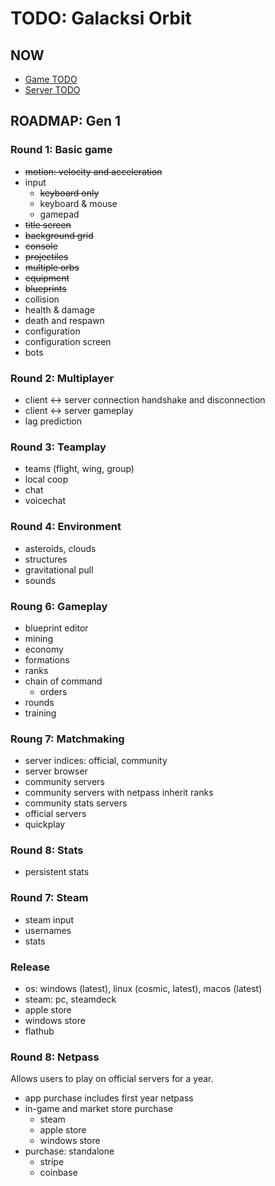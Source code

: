 TODO: Galacksi Orbit
========================================================================================================================

NOW
------------------------------------------------------------------------------------------------------------------------
- [Game TODO](../packages/galacksi-orbit/docs/TODO.md)
- [Server TODO](../packages/galacksi-orbit-server/docs/TODO.md)

ROADMAP: Gen 1
------------------------------------------------------------------------------------------------------------------------
### Round 1: Basic game
- ~~motion: velocity and acceleration~~
- input
  - ~~keyboard only~~
  - keyboard & mouse
  - gamepad
- ~~title screen~~
- ~~background grid~~
- ~~console~~
- ~~projectiles~~
- ~~multiple orbs~~
- ~~equipment~~
- ~~blueprints~~
- collision
- health & damage
- death and respawn 
- configuration
- configuration screen
- bots

### Round 2: Multiplayer
- client <-> server connection handshake and disconnection
- client <-> server gameplay
- lag prediction

### Round 3: Teamplay
- teams (flight, wing, group)
- local coop
- chat
- voicechat

### Round 4: Environment
- asteroids, clouds
- structures
- gravitational pull
- sounds

### Roung 6: Gameplay
- blueprint editor
- mining
- economy
- formations
- ranks
- chain of command
  - orders
- rounds
- training

### Roung 7: Matchmaking
- server indices: official, community
- server browser
- community servers
- community servers with netpass inherit ranks
- community stats servers
- official servers
- quickplay

### Round 8: Stats
- persistent stats

### Round 7: Steam
- steam input
- usernames
- stats

### Release
- os: windows (latest), linux (cosmic, latest), macos (latest)
- steam: pc, steamdeck
- apple store
- windows store
- flathub

### Round 8: Netpass 
Allows users to play on official servers for a year.
- app purchase includes first year netpass
- in-game and market store purchase
  - steam
  - apple store
  - windows store
- purchase: standalone
  - stripe
  - coinbase
